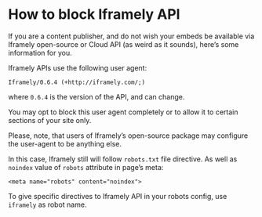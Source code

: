 # How to block Iframely API

If you are a content publisher, and do not wish your embeds be available via Iframely open-source or Cloud API (as weird as it sounds), here’s some information for you. 


Iframely APIs use the following user agent:

	Iframely/0.6.4 (+http://iframely.com/;)

where `0.6.4` is the version of the API, and can change. 

You may opt to block this user agent completely or to allow it to certain sections of your site only. 

Please, note, that users of Iframely’s open-source package may configure the user-agent to be anything else. 

In this case, Iframely still will follow `robots.txt` file directive. As well as `noindex` value of `robots` attribute in page’s meta:

	<meta name="robots" content="noindex">


To give specific directives to Iframely API in your robots config, use `iframely` as robot name. 